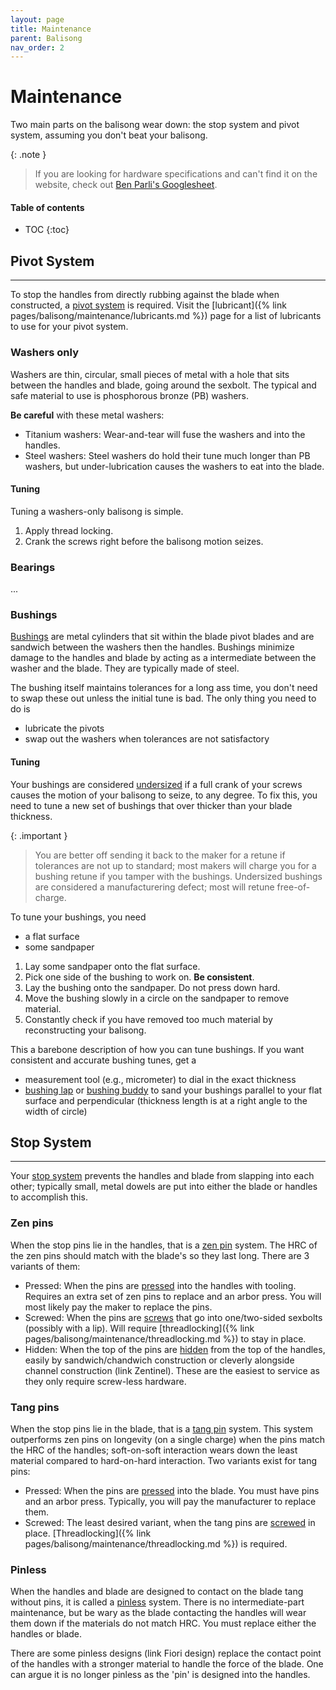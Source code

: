 ```yaml
---
layout: page
title: Maintenance
parent: Balisong
nav_order: 2
---
```


# Maintenance
Two main parts on the balisong wear down: the stop system and pivot system, assuming you don't beat your balisong. 

{: .note }
> If you are looking for hardware specifications and can't find it on the website, check out [Ben Parli's Googlesheet](https://docs.google.com/spreadsheets/u/2/d/1cYnDv67BTD9H8wd7D-R_URGXYq3AGT3MotrVE4OX6Js/htmlview#gid=0).

#### Table of contents
- TOC
{:toc}

## Pivot System
---
To stop the handles from directly rubbing against the blade when constructed, a <ins>pivot system</ins> is required. Visit the [lubricant]({% link pages/balisong/maintenance/lubricants.md %}) page for a list of lubricants to use for your pivot system.

### Washers only

Washers are thin, circular, small pieces of metal with a hole that sits between the handles and blade, going around the sexbolt. The typical and safe material to use is phosphorous bronze (PB) washers.

**Be careful** with these metal washers:

- Titanium washers: Wear-and-tear will fuse the washers and into the handles.
- Steel washers: Steel washers do hold their tune much longer than PB washers, but under-lubrication causes the washers to eat into the blade.

#### Tuning
Tuning a washers-only balisong is simple.

1. Apply thread locking.
2. Crank the screws right before the balisong motion seizes. 

### Bearings
...

### Bushings

<ins>Bushings</ins> are metal cylinders that sit within the blade pivot blades and are sandwich between the washers then the handles. Bushings minimize damage to the handles and blade by acting as a intermediate between the washer and the blade. They are typically made of steel.

The bushing itself maintains tolerances for a long ass time, you don't need to swap these out unless the initial tune is bad. The only thing you need to do is 
- lubricate the pivots
- swap out the washers when tolerances are not satisfactory

#### Tuning
Your bushings are considered <ins>undersized</ins> if a full crank of your screws causes the motion of your balisong to seize, to any degree. To fix this, you need to tune a new set of bushings that over thicker than your blade thickness. 

{: .important }
> You are better off sending it back to the maker for a retune if tolerances are not up to standard; most makers will charge you for a bushing retune if you tamper with the bushings. Undersized bushings are considered a manufacturering defect; most will retune free-of-charge.

To tune your bushings, you need 
- a flat surface
- some sandpaper

1. Lay some sandpaper onto the flat surface.
2. Pick one side of the bushing to work on. **Be consistent**.
3. Lay the bushing onto the sandpaper. Do not press down hard. 
4. Move the bushing slowly in a circle on the sandpaper to remove material.
5. Constantly check if you have removed too much material by reconstructing your balisong.

This a barebone description of how you can tune bushings. If you want consistent and accurate bushing tunes, get a 
- measurement tool (e.g., micrometer) to dial in the exact thickness
- [bushing lap](https://usaknifemaker.com/pivot-lap-basic-knifedogs-5-bushing-model.html) or [bushing buddy](https://www.squidindustries.co/products/bushing-buddy) to sand your bushings parallel to your flat surface and perpendicular (thickness length is at a right angle to the width of circle)

## Stop System
---
Your <ins>stop system</ins> prevents the handles and blade from slapping into each other; typically small, metal dowels are put into either the blade or handles to accomplish this.

### Zen pins
When the stop pins lie in the handles, that is a <ins>zen pin</ins> system. The HRC of the zen pins should match with the blade's so they last long. There are 3 variants of them:
- Pressed: When the pins are <ins>pressed</ins> into the handles with tooling. Requires an extra set of zen pins to replace and an arbor press. You will most likely pay the maker to replace the pins.
- Screwed: When the pins are <ins>screws</ins> that go into one/two-sided sexbolts (possibly with a lip). Will require [threadlocking]({% link pages/balisong/maintenance/threadlocking.md %}) to stay in place.
- Hidden: When the top of the pins are <ins>hidden</ins> from the top of the handles, easily by sandwich/chandwich construction or cleverly alongside channel construction (link Zentinel). These are the easiest to service as they only require screw-less hardware.

### Tang pins

When the stop pins lie in the blade, that is a <ins>tang pin</ins> system. This system outperforms zen pins on longevity (on a single charge) when the pins match the HRC of the handles; soft-on-soft interaction wears down the least material compared to hard-on-hard interaction. Two variants exist for tang pins:

- Pressed: When the pins are <ins>pressed</ins> into the blade. You must have pins and an arbor press. Typically, you will pay the manufacturer to replace them.
- Screwed: The least desired variant, when the tang pins are <ins>screwed</ins> in place. [Threadlocking]({% link pages/balisong/maintenance/threadlocking.md %}) is required.

### Pinless
When the handles and blade are designed to contact on the blade tang without pins, it is called a <ins>pinless</ins> system. There is no intermediate-part maintenance, but be wary as the blade contacting the handles will wear them down if the materials do not match HRC. You must replace either the handles or blade.

There are some pinless designs (link Fiori design) replace the contact point of the handles with a stronger material to handle the force of the blade. One can argue it is no longer pinless as the 'pin' is designed into the handles.